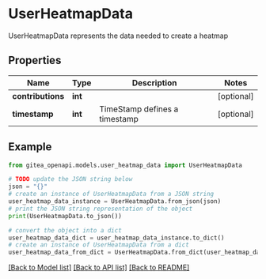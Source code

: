 # UserHeatmapData

UserHeatmapData represents the data needed to create a heatmap

## Properties

Name | Type | Description | Notes
------------ | ------------- | ------------- | -------------
**contributions** | **int** |  | [optional] 
**timestamp** | **int** | TimeStamp defines a timestamp | [optional] 

## Example

```python
from gitea_openapi.models.user_heatmap_data import UserHeatmapData

# TODO update the JSON string below
json = "{}"
# create an instance of UserHeatmapData from a JSON string
user_heatmap_data_instance = UserHeatmapData.from_json(json)
# print the JSON string representation of the object
print(UserHeatmapData.to_json())

# convert the object into a dict
user_heatmap_data_dict = user_heatmap_data_instance.to_dict()
# create an instance of UserHeatmapData from a dict
user_heatmap_data_from_dict = UserHeatmapData.from_dict(user_heatmap_data_dict)
```
[[Back to Model list]](../README.md#documentation-for-models) [[Back to API list]](../README.md#documentation-for-api-endpoints) [[Back to README]](../README.md)


